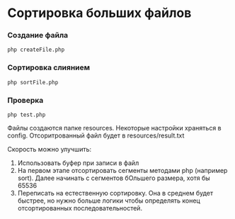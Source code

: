 # Сортировка больших файлов

### Создание файла
`php createFile.php`

### Сортировка слиянием
`php sortFile.php`

### Проверка
`php test.php`

Файлы создаются папке resources.
Некоторые настройки храняться в config.
Отсоритрованный файл будет в resources/result.txt

Скорость можно улучшить:
1) Использовать буфер при записи в файл
2) На первом этапе отсортировать сегменты методами php (например sort). Далее начинать с сегментов бОльшего размера, хотя бы 65536
3) Переписать на естественную сортировку. Она в среднем будет быстрее, но нужно больше логики чтобы определять конец отсортированных последовательностей.